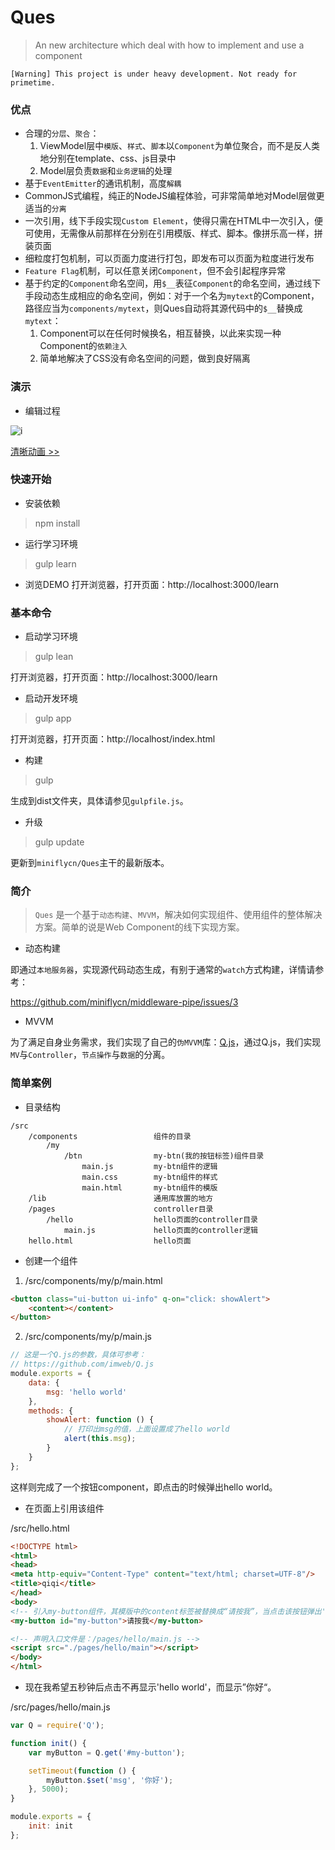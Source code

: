 Ques
====

> An new architecture which deal with how to implement and use a component

`[Warning] This project is under heavy development. Not ready for primetime.`

### 优点

* 合理的`分层`、`聚合`：
    1. ViewModel层中`模版`、`样式`、`脚本`以`Component`为单位聚合，而不是反人类地分别在template、css、js目录中
    2. Model层负责`数据`和`业务逻辑`的处理
* 基于`EventEmitter`的通讯机制，高度`解耦`
* CommonJS式编程，纯正的NodeJS编程体验，可非常简单地对Model层做更适当的`分离`
* 一次引用，线下手段实现`Custom Element`，使得只需在HTML中一次引入，便可使用，无需像从前那样在分别在引用模版、样式、脚本。像拼乐高一样，拼装页面
* 细粒度打包机制，可以页面力度进行打包，即发布可以页面为粒度进行发布
* `Feature Flag`机制，可以任意关闭`Component`，但不会引起程序异常
* 基于约定的`Component`命名空间，用`$__`表征`Component`的命名空间，通过线下手段动态生成相应的命名空间，例如：对于一个名为`mytext`的Component，路径应当为`components/mytext`，则Ques自动将其源代码中的`$__`替换成`mytext`：
    1. Component可以在任何时候换名，相互替换，以此来实现一种Component的`依赖注入`
    2. 简单地解决了CSS没有命名空间的问题，做到良好隔离

### 演示

* 编辑过程

![i](https://cloud.githubusercontent.com/assets/2239584/5889955/d24e8814-a47b-11e4-9a6e-0b2abf03b14c.gif)

[清晰动画 >>](https://cloud.githubusercontent.com/assets/2239584/5889906/bf180eac-a479-11e4-9564-0a9d8da22793.gif)

### 快速开始

* 安装依赖
> npm install

* 运行学习环境
> gulp learn

* 浏览DEMO
打开浏览器，打开页面：http://localhost:3000/learn

### 基本命令

* 启动学习环境

> gulp lean

打开浏览器，打开页面：http://localhost:3000/learn

* 启动开发环境

> gulp app

打开浏览器，打开页面：http://localhost/index.html

* 构建

> gulp

生成到dist文件夹，具体请参见`gulpfile.js`。

* 升级

> gulp update

更新到`miniflycn/Ques`主干的最新版本。

### 简介

> `Ques` 是一个基于`动态构建`、`MVVM`，解决如何实现组件、使用组件的整体解决方案。简单的说是Web Component的线下实现方案。

* 动态构建

即通过`本地服务器`，实现源代码动态生成，有别于通常的`watch`方式构建，详情请参考：

https://github.com/miniflycn/middleware-pipe/issues/3

* MVVM

为了满足自身业务需求，我们实现了自己的`伪MVVM`库：[Q.js](https://github.com/miniflycn/Q.js)，通过Q.js，我们实现`MV`与`Controller`，`节点操作`与`数据`的分离。

### 简单案例

* 目录结构

```
/src
    /components                 组件的目录
        /my
            /btn                my-btn(我的按钮标签)组件目录
                main.js         my-btn组件的逻辑
                main.css        my-btn组件的样式
                main.html       my-btn组件的模版
    /lib                        通用库放置的地方
    /pages                      controller目录
        /hello                  hello页面的controller目录
            main.js             hello页面的controller逻辑
    hello.html                  hello页面
```

* 创建一个组件

1. /src/components/my/p/main.html

```html
<button class="ui-button ui-info" q-on="click: showAlert">
    <content></content>
</button>
```

2. /src/components/my/p/main.js

```javascript
// 这是一个Q.js的参数，具体可参考：
// https://github.com/imweb/Q.js
module.exports = {
    data: {
        msg: 'hello world'
    },
    methods: {
        showAlert: function () {
            // 打印出msg的值，上面设置成了hello world
            alert(this.msg);
        }
    }
};
```

这样则完成了一个按钮component，即点击的时候弹出hello world。

* 在页面上引用该组件

/src/hello.html

```html
<!DOCTYPE html>
<html>
<head>
<meta http-equiv="Content-Type" content="text/html; charset=UTF-8"/>
<title>qiqi</title>
</head>
<body>
<!-- 引入my-button组件，其模版中的content标签被替换成“请按我”，当点击该按钮弹出'hello world' -->
<my-button id="my-button">请按我</my-button>

<!-- 声明入口文件是：/pages/hello/main.js -->
<script src="./pages/hello/main"></script>
</body>
</html>
```

* 现在我希望五秒钟后点击不再显示'hello world'，而显示”你好“。

/src/pages/hello/main.js

```javascript
var Q = require('Q');

function init() {
    var myButton = Q.get('#my-button');

    setTimeout(function () {
        myButton.$set('msg', '你好');
    }, 5000);
}

module.exports = {
    init: init
};
```
